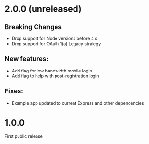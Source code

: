 # 2.0.0 (unreleased)

## **Breaking Changes**
- Drop support for Node versions before 4.x
- Drop support for OAuth 1(a) Legacy strategy

## New features:
- Add flag for low bandwidth mobile login
- Add flag to help with post-registration login

## Fixes:
- Example app updated to current Express and other dependencies

# 1.0.0

First public release